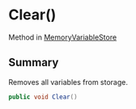 # Clear()

Method in [MemoryVariableStore](broken-reference)

## Summary

Removes all variables from storage.

```csharp
public void Clear()
```
